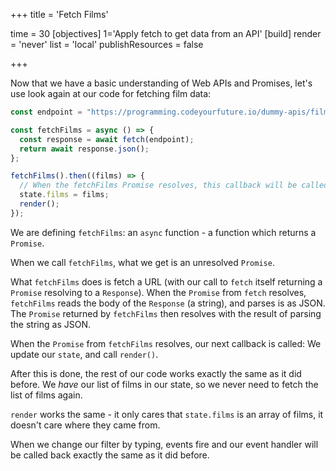 +++
title = 'Fetch Films'

time = 30
[objectives]
    1='Apply fetch to get data from an API'
[build]
  render = 'never'
  list = 'local'
  publishResources = false

+++

Now that we have a basic understanding of Web APIs and Promises, let's use look again at our code for fetching film data:

```js
const endpoint = "https://programming.codeyourfuture.io/dummy-apis/films.json";

const fetchFilms = async () => {
  const response = await fetch(endpoint);
  return await response.json();
};

fetchFilms().then((films) => {
  // When the fetchFilms Promise resolves, this callback will be called.
  state.films = films;
  render();
});
```

We are defining `fetchFilms`: an `async` function - a function which returns a `Promise`.

When we call `fetchFilms`, what we get is an unresolved `Promise`.

What `fetchFilms` does is fetch a URL (with our call to `fetch` itself returning a `Promise` resolving to a `Response`). When the `Promise` from `fetch` resolves, `fetchFilms` reads the body of the `Response` (a string), and parses is as JSON. The `Promise` returned by `fetchFilms` then resolves with the result of parsing the string as JSON.

When the `Promise` from `fetchFilms` resolves, our next callback is called: We update our `state`, and call `render()`.

After this is done, the rest of our code works exactly the same as it did before. We _have_ our list of films in our state, so we never need to fetch the list of films again.

`render` works the same - it only cares that `state.films` is an array of films, it doesn't care where they came from.

When we change our filter by typing, events fire and our event handler will be called back exactly the same as it did before.
